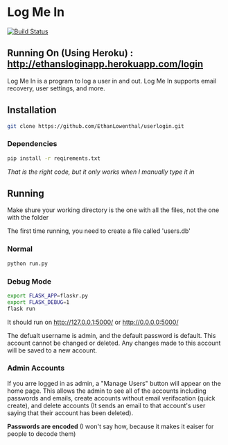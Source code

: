 # Log Me In
[![Build Status](https://travis-ci.org/EthanLowenthal/userlogin.svg?branch=master)](https://travis-ci.org/EthanLowenthal/userlogin)
## Running On (Using Heroku) : http://ethansloginapp.herokuapp.com/login

Log Me In is a program to log a user in and out. Log Me In supports email recovery, user settings, and more.


## Installation
```sh
git clone https://github.com/EthanLowenthal/userlogin.git
```

### Dependencies
```sh
pip install -r reqirements.txt
```
*That is the right code, but it only works when I manually type it in*


## Running
Make shure your working directory is the one with all the files, not the one with the folder

The first time running, you need to create a file called 'users.db'

### Normal
```python
python run.py
```

### Debug Mode
```sh
export FLASK_APP=flaskr.py
export FLASK_DEBUG=1
flask run
```

It should run on http://127.0.0.1:5000/ or http://0.0.0.0:5000/


The defualt username is admin, and the default password is default. This account cannot be changed or deleted. Any changes made to this account will be saved to a new account.

### Admin Accounts
If you arre logged in as admin, a "Manage Users" button will appear on the home page. This allows the admin to see all of the accounts including passwords and emails, create accounts without email verifacation (quick create), and delete accounts (It sends an email to that account's user saying that their account has been deleted).


**Passwords are encoded** (I won't say how, because it makes it eaiser for people to decode them)

